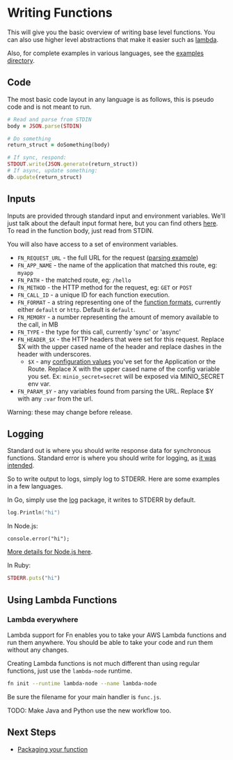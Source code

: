 # Writing Functions
 
This will give you the basic overview of writing base level functions. You can also use higher level
abstractions that make it easier such as [lambda](lambda/README.md).

Also, for complete examples in various languages, see the [examples directory](/examples).

## Code

The most basic code layout in any language is as follows, this is pseudo code and is not meant to run.

```ruby
# Read and parse from STDIN
body = JSON.parse(STDIN)

# Do something
return_struct = doSomething(body)

# If sync, respond:
STDOUT.write(JSON.generate(return_struct))
# If async, update something:
db.update(return_struct)
```

## Inputs

Inputs are provided through standard input and environment variables. We'll just talk about the default input format here, but you can find others [here](function-format.md).
To read in the function body, just read from STDIN.

You will also have access to a set of environment variables.

* `FN_REQUEST_URL` - the full URL for the request ([parsing example](https://github.com/fnproject/fn/tree/master/examples/tutorial/params))
* `FN_APP_NAME` - the name of the application that matched this route, eg: `myapp`
* `FN_PATH` - the matched route, eg: `/hello`
* `FN_METHOD` - the HTTP method for the request, eg: `GET` or `POST`
* `FN_CALL_ID` - a unique ID for each function execution.
* `FN_FORMAT` - a string representing one of the [function formats](function-format.md), currently either `default` or `http`. Default is `default`. 
* `FN_MEMORY` - a number representing the amount of memory available to the call, in MB
* `FN_TYPE` - the type for this call, currently 'sync' or 'async'
* `FN_HEADER_$X` - the HTTP headers that were set for this request. Replace $X with the upper cased name of the header and replace dashes in the header with underscores.
  * `$X` - any [configuration values](https://gitlab.oracledx.com/odx/functions/blob/master/fn/README.md#application-level-configuration) you've set
  for the Application or the Route. Replace X with the upper cased name of the config variable you set. Ex: `minio_secret=secret` will be exposed via MINIO_SECRET env var.
* `FN_PARAM_$Y` - any variables found from parsing the URL. Replace $Y with any `:var` from the url.

Warning: these may change before release.

## Logging

Standard out is where you should write response data for synchronous functions. Standard error
is where you should write for logging, as [it was intended](http://www.jstorimer.com/blogs/workingwithcode/7766119-when-to-use-stderr-instead-of-stdout).

So to write output to logs, simply log to STDERR. Here are some examples in a few languages.

In Go, simply use the [log](https://golang.org/pkg/log/) package, it writes to STDERR by default.

```go
log.Println("hi")
```

In Node.js:

```node
console.error("hi");
```

[More details for Node.js here](http://stackoverflow.com/a/27576486/105562).

In Ruby:

```ruby
STDERR.puts("hi")
```

## Using Lambda Functions

### Lambda everywhere

Lambda support for Fn enables you to take your AWS Lambda functions and run them
anywhere. You should be able to take your code and run them without any changes.

Creating Lambda functions is not much different than using regular functions, just use
the `lambda-node` runtime.

```sh
fn init --runtime lambda-node --name lambda-node
```

Be sure the filename for your main handler is `func.js`.

TODO: Make Java and Python use the new workflow too. 

## Next Steps

* [Packaging your function](packaging.md)
